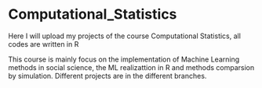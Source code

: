 # Computational_Statistics
Here I will upload my projects of the course Computational Statistics, all codes are written in R

This course is mainly focus on the implementation of Machine Learning methods in social science, the ML realizattion in R and methods comparsion by simulation. 
Different projects are in the different branches. 
